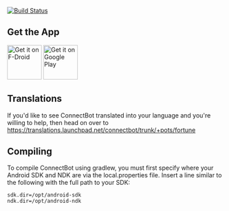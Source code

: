[![Build Status](https://travis-ci.org/connectbot/connectbot.svg?branch=master)](
https://travis-ci.org/connectbot/connectbot)

Get the App
----------------

<a href="https://f-droid.org/repository/browse/?fdid=org.connectbot" target="_blank">
<img src="https://f-droid.org/badge/get-it-on.png" alt="Get it on F-Droid" height="80"/></a>
<a href="https://play.google.com/store/apps/details?id=org.connectbot" target="_blank">
<img src="https://play.google.com/intl/en_us/badges/images/generic/en-play-badge.png" alt="Get it on Google Play" height="80"/></a>

Translations
----------------

If you'd like to see ConnectBot translated into your language and you're
willing to help, then head on over to
https://translations.launchpad.net/connectbot/trunk/+pots/fortune


Compiling
----------------

To compile ConnectBot using gradlew, you must first specify where your
Android SDK and NDK are via the local.properties file. Insert a line
similar to the following with the full path to your SDK:

```
sdk.dir=/opt/android-sdk
ndk.dir=/opt/android-ndk
```
